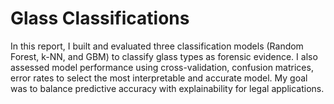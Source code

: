 # Glass Classifications

In this report, I built and evaluated three classification models (Random Forest, k-NN, and GBM) to classify glass types as forensic evidence. I also assessed model performance using cross-validation, confusion matrices, error rates to select the most interpretable and accurate model. My goal was to balance predictive accuracy with explainability for legal applications.
